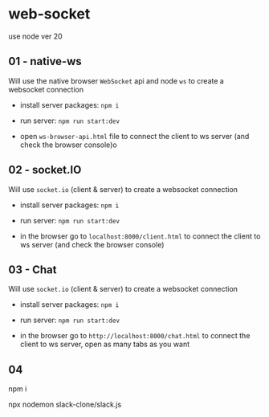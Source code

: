 # web-socket

use node ver 20

## 01 - native-ws

Will use the native browser `WebSocket` api and node `ws` to create a websocket connection

- install server packages: `npm i`

- run server: `npm run start:dev`

- open `ws-browser-api.html` file to connect the client to ws server (and check the browser console)o

## 02 - socket.IO

Will use `socket.io` (client & server) to create a websocket connection

- install server packages: `npm i`

- run server: `npm run start:dev`

- in the browser go to `localhost:8000/client.html` to connect the client to ws server (and check the browser console)

## 03 - Chat

Will use `socket.io` (client & server) to create a websocket connection

- install server packages: `npm i`

- run server: `npm run start:dev`

- in the browser go to `http://localhost:8000/chat.html` to connect the client to ws server, open as many tabs as you want

## 04

npm i

npx nodemon slack-clone/slack.js